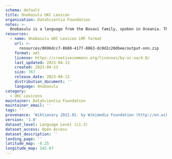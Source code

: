 ```yaml
---
schema: default
title: Onobasulu UKC Lexicon
organization: DataScientia Foundation
notes: >-
  Onobasulu is a language from the Bosavi family, spoken in Oceania. The UKC Lexicon of Onobasulu is represented as a lexico-semantic network. It consists of words, word senses, synsets, as well as sense-level and synset-level relationships.
resources:
  - name: Onobasulu UKC Lexicon LMF format
    url: >-
      resources/0696dcc7-8608-4177-8063-dc0d2c20dbee/output-onn.zip
    format: xml
    license: https://creativecommons.org/licenses/by-nc-sa/4.0/
    last_updated: 2023-04-13
    created: 2023-04-13
    size: 767
    release_date: 2023-04-13
    distribution_document: ''
    language: Onobasulu
category:
  - UKC Lexicons
maintainer: DataScientia Foundation
maintainer_email: ''
tags: ''
provenance: 'Wiktionary 2022.01. by Wikimedia Foundation (http://en.wiktionary.org); Princeton WordNet 2.1 by Princeton University (https://wordnet.princeton.edu)'
version: '1.0'
dataset_level: Language Level (L1-2)
dataset_access: Open Access
dataset_description: ''
landing_page: ''
latitude_map: -6.25
longitude_map: 142.67
---
```

